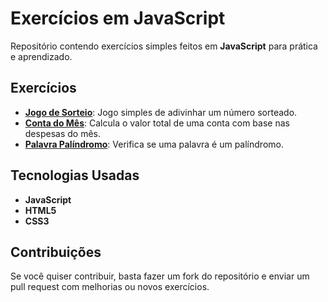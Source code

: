 # Exercícios em JavaScript

Repositório contendo exercícios simples feitos em **JavaScript** para prática e aprendizado.

## Exercícios

- **[Jogo de Sorteio](https://sabrina253.github.io/exercicios-em-javascript/jogo-numero-sorteado/)**: Jogo simples de adivinhar um número sorteado.
- **[Conta do Mês](https://sabrina253.github.io/exercicios-em-javascript/programa-conta-do-mes)**: Calcula o valor total de uma conta com base nas despesas do mês.
- **[Palavra Palíndromo](https://sabrina253.github.io/exercicios-em-javascript/palavra-palindromo/)**: Verifica se uma palavra é um palíndromo.

## Tecnologias Usadas

- **JavaScript**
- **HTML5**
- **CSS3**

## Contribuições

Se você quiser contribuir, basta fazer um fork do repositório e enviar um pull request com melhorias ou novos exercícios.
